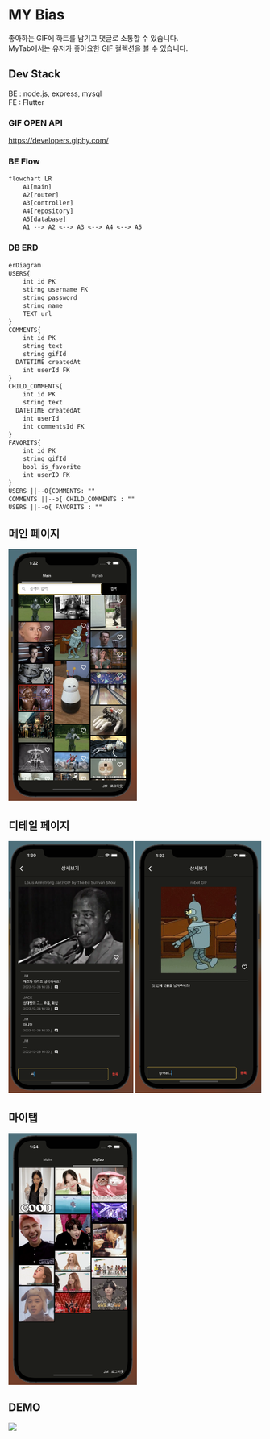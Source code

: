 # MY Bias
좋아하는 GIF에 하트를 남기고 댓글로 소통할 수 있습니다.  
MyTab에서는 유저가 좋아요한 GIF 컬렉션을 볼 수 있습니다.  


## Dev Stack
BE : node.js, express, mysql  
FE : Flutter

### GIF OPEN API 
https://developers.giphy.com/

### BE Flow
```mermaid
flowchart LR
    A1[main]
    A2[router]
    A3[controller]
    A4[repository]
    A5[database]
    A1 --> A2 <--> A3 <--> A4 <--> A5
```

### DB ERD
```mermaid
erDiagram
USERS{
	int id PK
	stirng username FK
	string password
	string name
	TEXT url
}
COMMENTS{
	int id PK
	string text
	string gifId
  DATETIME createdAt
	int userId FK
}
CHILD_COMMENTS{
	int id PK
	string text
  DATETIME createdAt
	int userId
	int commentsId FK
}
FAVORITS{
	int id PK
	string gifId
	bool is_favorite
	int userID FK
}
USERS ||--O{COMMENTS: ""
COMMENTS ||--o{ CHILD_COMMENTS : ""
USERS ||--o{ FAVORITS : ""
```

## 메인 페이지
<img src="images/main.png" width=auto height="500"/>

## 디테일 페이지
<img src="images/detail1.png" width=auto height="500"/>
<img src="images/detail2.png" width=auto height="500"/> 

## 마이탭
<img src="images/mytab.png" width=auto height="500"/>

## DEMO
![](demoo.gif) 